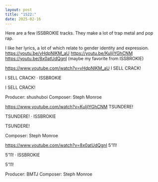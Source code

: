 ```yaml
---
layout: post
title: "1522:"
date: 2025-02-16
---
```


Here are a few ISSBROKIE tracks. They make a lot of trap metal and pop rap. 

I like her lyrics, a lot of which relate to gender identity and expression.
https://youtu.be/vHdpNIKM_aU
https://youtu.be/KuIjlYGhCNM
https://youtu.be/8x0atUdQgnI (maybe my favorite from ISSBROKIE)

https://www.youtube.com/watch?v=vHdpNIKM_aU
I SELL CRACK!

I SELL CRACK! · ISSBROKIE

I SELL CRACK!



Producer: shushuboi
Composer: Steph Monroe


https://www.youtube.com/watch?v=KuIjlYGhCNM
TSUNDERE!

TSUNDERE! · ISSBROKIE

TSUNDERE!



Composer: Steph Monroe


https://www.youtube.com/watch?v=8x0atUdQgnI
5’11!

5’11! · ISSBROKIE

5’11!



Producer: BMTJ
Composer: Steph Monroe
